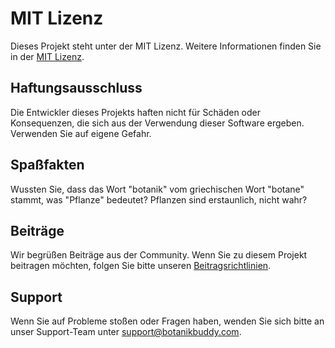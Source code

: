 # MIT Lizenz

Dieses Projekt steht unter der MIT Lizenz. Weitere Informationen finden Sie in der [MIT Lizenz](https://opensource.org/licenses/MIT).

## Haftungsausschluss

Die Entwickler dieses Projekts haften nicht für Schäden oder Konsequenzen, die sich aus der Verwendung dieser Software ergeben. Verwenden Sie auf eigene Gefahr.

## Spaßfakten

Wussten Sie, dass das Wort "botanik" vom griechischen Wort "botane" stammt, was "Pflanze" bedeutet? Pflanzen sind erstaunlich, nicht wahr?

## Beiträge

Wir begrüßen Beiträge aus der Community. Wenn Sie zu diesem Projekt beitragen möchten, folgen Sie bitte unseren [Beitragsrichtlinien](./CONTRIBUTING.md).

## Support

Wenn Sie auf Probleme stoßen oder Fragen haben, wenden Sie sich bitte an unser Support-Team unter support@botanikbuddy.com.
